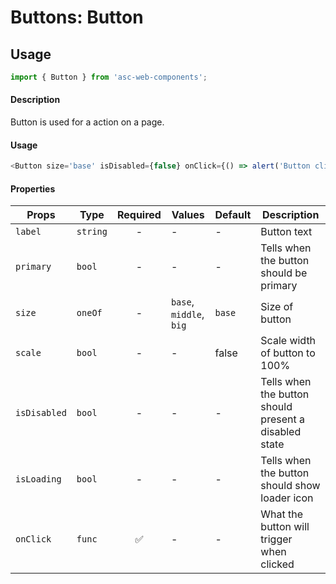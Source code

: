 # Buttons: Button

## Usage

```js
import { Button } from 'asc-web-components';
```

#### Description

Button is used for a action on a page.

#### Usage

```js
<Button size='base' isDisabled={false} onClick={() => alert('Button clicked')} label="OK" />
```

#### Properties

| Props              | Type     | Required | Values                      | Default   | Description                                                                                                                                      |
| ------------------ | -------- | :------: | --------------------------- | --------- | ------------------------------------------------------------------------------------------------------------------------------------------------ |
| `label`             | `string`  |    -     | -             | -     | Button text                     |
| `primary`          | `bool`   |    -     | -                           | -         | Tells when the button should be primary                                  |
| `size`             | `oneOf`  |    -     | `base`, `middle`, `big`             | `base`     | Size of button      |
| `scale`             | `bool`  |    -     | -             | false     | Scale width of button to 100%     |
| `isDisabled`         | `bool`   |    -     | -                           | -         | Tells when the button should present a disabled state                                  |
| `isLoading`             | `bool`  |    -     | -             | -     | Tells when the button should show loader icon                      |
| `onClick`          | `func`   |    ✅    | -                           | -         | What the button will trigger when clicked                                              |

